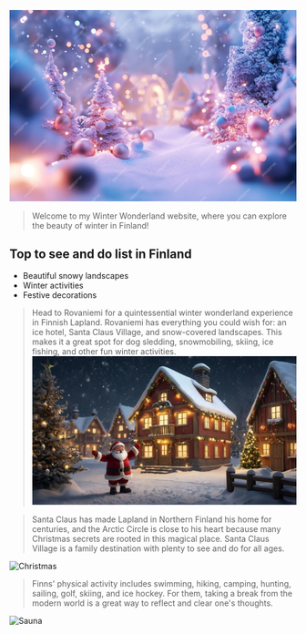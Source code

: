 

![Winter image](./assets/images/winterwonderland.jpg)  

>Welcome to my Winter Wonderland website, where you can explore the beauty of winter in Finland!

## Top to see and do list in Finland
- Beautiful snowy landscapes
- Winter activities
- Festive decorations

>Head to Rovaniemi for a quintessential winter wonderland experience in Finnish Lapland. Rovaniemi has everything you could wish for: an ice hotel, Santa Claus Village, and snow-covered landscapes. This makes it a great spot for dog sledding, snowmobiling, skiing, ice fishing, and other fun winter activities.
![Santa](./assets/images/santa.jpg) 

>Santa Claus has made Lapland in Northern Finland his home for centuries, and the Arctic Circle is close to his heart because many Christmas secrets are rooted in this magical place. Santa Claus Village is a family destination with plenty to see and do for all ages.

![Christmas](./assets/images/christmas.jpg.avif) 

> Finns' physical activity includes swimming, hiking, camping, hunting, sailing, golf, skiing, and ice hockey. For them, taking a break from the modern world is a great way to reflect and clear one's thoughts. 

![Sauna](./assets/images/sauna.jpg.avif)  